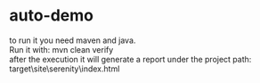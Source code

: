 # auto-demo  
to run it you need maven and java.  
Run it with: mvn clean verify  
after the execution it will generate a report under the project path: target\site\serenity\index.html
